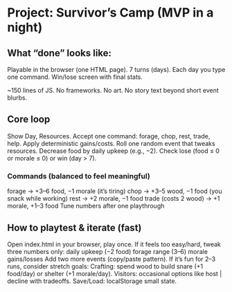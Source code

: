 # Project: Survivor’s Camp (MVP in a night)

## What “done” looks like:

Playable in the browser (one HTML page).
7 turns (days). Each day you type one command.
Win/lose screen with final stats.

~150 lines of JS. No frameworks. No art. No story text beyond short event blurbs.

## Core loop

Show Day, Resources.
Accept one command: forage, chop, rest, trade, help.
Apply deterministic gains/costs.
Roll one random event that tweaks resources.
Decrease food by daily upkeep (e.g., −2).
Check lose (food ≤ 0 or morale ≤ 0) or win (day > 7).

### Commands (balanced to feel meaningful)

forage → +3–6 food, −1 morale (it’s tiring)
chop → +3–5 wood, −1 food (you snack while working)
rest → +2 morale, −1 food
trade (costs 2 wood) → +1 morale, +1–3 food
Tune numbers after one playthrough

## How to playtest & iterate (fast)

Open index.html in your browser, play once.
If it feels too easy/hard, tweak three numbers only:
daily upkeep (−2 food)
forage range (3–6)
morale gains/losses
Add two more events (copy/paste pattern).
If it’s fun for 2–3 runs, consider stretch goals:
Crafting: spend wood to build snare (+1 food/day) or shelter (+1 morale/day).
Visitors: occasional options like host | decline with tradeoffs.
Save/Load: localStorage small state.
